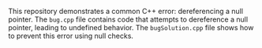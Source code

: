 This repository demonstrates a common C++ error: dereferencing a null pointer.  The `bug.cpp` file contains code that attempts to dereference a null pointer, leading to undefined behavior. The `bugSolution.cpp` file shows how to prevent this error using null checks.